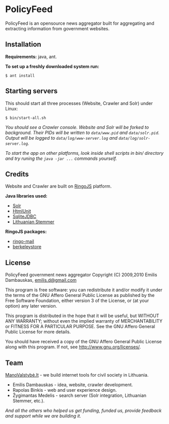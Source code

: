 # PolicyFeed #

PolicyFeed is an opensource news aggregator built for aggregating and extracting information from government websites.

## Installation ##

**Requirements:** java, ant.

**To set up a freshly downloaded system run:**

    $ ant install

## Starting servers ##

This should start all three processes (Website, Crawler and Solr) under Linux:

    $ bin/start-all.sh

_You should see a Crawler console. Website and Solr will be forked to background. Their PIDs will be written to `data/www.pid` and `data/solr.pid`. Output will be logged to `data/log/www-server.log` and `data/log/solr-server.log`._

_To start the app on other platforms, look inside shell scripts in bin/ directory and try runing the `java -jar ...` commands yourself._

## Credits ##

Website and Crawler are built on <a href="http://ringojs.org/">RingoJS</a> platform.

<b>Java libraries used:</b>

* <a href="http://lucene.apache.org/solr/">Solr</a>
* <a href="http://htmlunit.sourceforge.net/">HtmlUnit</a>
* <a href="http://www.zentus.com/sqlitejdbc/">SqliteJDBC</a>
* <a href="http://sourceforge.net/projects/ltstemmer/">Lithuanian Stemmer</a>

<b>RingoJS packages:</b>

* <a href="http://github.com/robi42/ringo-mail">ringo-mail</a>
* <a href="http://github.com/hns/berkeleystore">berkeleystore</a>

## License ##

PolicyFeed government news aggregator
Copyright (C) 2009,2010 Emilis Dambauskas, emilis.d@gmail.com

This program is free software: you can redistribute it and/or modify it under the terms of the GNU Affero General Public License as published by the Free Software Foundation, either version 3 of the License, or (at your option) any later version.

This program is distributed in the hope that it will be useful, but WITHOUT ANY WARRANTY; without even the implied warranty of MERCHANTABILITY or FITNESS FOR A PARTICULAR PURPOSE.  See the GNU Affero General Public License for more details.

You should have received a copy of the GNU Affero General Public License along with this program.  If not, see <http://www.gnu.org/licenses/>.

## Team ##

<a href="http://manovalstybe.lt/en/">ManoValstybė.lt</a> - we build internet tools for civil society in Lithuania.

* Emilis Dambauskas - idea, website, crawler development.
* Rapolas Binkis - web and user experience design.
* Žygimantas Medelis - search server (Solr integration, Lithuanian Stemmer, etc.).

_And all the others who helped us get funding, funded us, provide feedback and support while we are building it._

